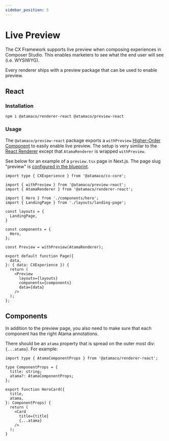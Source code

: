 ```yaml
---
sidebar_position: 5
---
```


# Live Preview

The CX Framework supports live preview when composing experiences in Composer Studio. This enables marketers to see what the end user will see (i.e. WYSIWYG).

Every renderer ships with a preview package that can be used to enable preview.

## React

### Installation

```
npm i @atamaco/renderer-react @atamaco/preview-react
```

### Usage

The `@atamaco/preview-react` package exports a `withPreview` [Higher-Order Component](https://reactjs.org/docs/higher-order-components.html) to easily enable live preview. The setup is very similar to the [React Renderer](./renderer/react.md) except that `AtamaRenderer` is wrapped `withPreview`.

See below for an example of a `preview.tsx` page in Next.js. The page slug "preview" is [configured in the blueprint](../../composer-studio/blueprint/index.md#create-blueprint).

```tsx
import type { CXExperience } from '@atamaco/cx-core';

import { withPreview } from '@atamaco/preview-react';
import { AtamaRenderer } from '@atamaco/renderer-react';

import { Hero } from './components/hero';
import { LandingPage } from './layouts/landing-page';

const layouts = {
  LandingPage,
}

const components = {
  Hero,
};

const Preview = withPreview(AtamaRenderer);

export default function Page({
  data,
}: { data: CXExperience }) {
  return (
    <Preview
      layouts={layouts}
      components={components}
      data={data}
    />
  );
};
```

## Components

In addition to the preview page, you also need to make sure that each component has the right Atama annotations.

There should be an `atama` property that is spread on the outer most div: `{...atama}`. For example:

```tsx
import type { AtamaComponentProps } from '@atamaco/renderer-react';

type ComponentProps = {
  title: string;
  atama?: AtamaComponentProps;
};

export function HeroCard({
  title,
  atama,
}: ComponentProps) {
  return (
    <Card
      title={title}
      {...atama}
    />
  );
}
```

